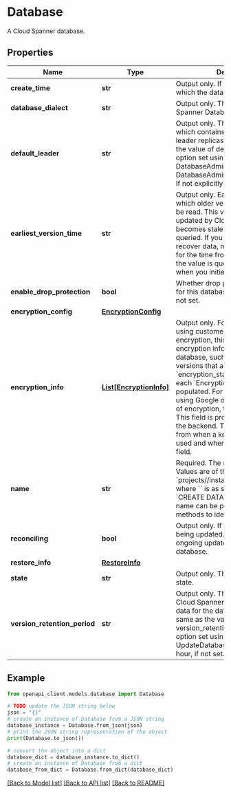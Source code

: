# Database

A Cloud Spanner database.

## Properties

Name | Type | Description | Notes
------------ | ------------- | ------------- | -------------
**create_time** | **str** | Output only. If exists, the time at which the database creation started. | [optional] [readonly] 
**database_dialect** | **str** | Output only. The dialect of the Cloud Spanner Database. | [optional] [readonly] 
**default_leader** | **str** | Output only. The read-write region which contains the database&#39;s leader replicas. This is the same as the value of default_leader database option set using DatabaseAdmin.CreateDatabase or DatabaseAdmin.UpdateDatabaseDdl. If not explicitly set, this is empty. | [optional] [readonly] 
**earliest_version_time** | **str** | Output only. Earliest timestamp at which older versions of the data can be read. This value is continuously updated by Cloud Spanner and becomes stale the moment it is queried. If you are using this value to recover data, make sure to account for the time from the moment when the value is queried to the moment when you initiate the recovery. | [optional] [readonly] 
**enable_drop_protection** | **bool** | Whether drop protection is enabled for this database. Defaults to false, if not set. | [optional] 
**encryption_config** | [**EncryptionConfig**](EncryptionConfig.md) |  | [optional] 
**encryption_info** | [**List[EncryptionInfo]**](EncryptionInfo.md) | Output only. For databases that are using customer managed encryption, this field contains the encryption information for the database, such as all Cloud KMS key versions that are in use. The &#x60;encryption_status&#39; field inside of each &#x60;EncryptionInfo&#x60; is not populated. For databases that are using Google default or other types of encryption, this field is empty. This field is propagated lazily from the backend. There might be a delay from when a key version is being used and when it appears in this field. | [optional] [readonly] 
**name** | **str** | Required. The name of the database. Values are of the form &#x60;projects//instances//databases/&#x60;, where &#x60;&#x60; is as specified in the &#x60;CREATE DATABASE&#x60; statement. This name can be passed to other API methods to identify the database. | [optional] 
**reconciling** | **bool** | Output only. If true, the database is being updated. If false, there are no ongoing update operations for the database. | [optional] [readonly] 
**restore_info** | [**RestoreInfo**](RestoreInfo.md) |  | [optional] 
**state** | **str** | Output only. The current database state. | [optional] [readonly] 
**version_retention_period** | **str** | Output only. The period in which Cloud Spanner retains all versions of data for the database. This is the same as the value of version_retention_period database option set using UpdateDatabaseDdl. Defaults to 1 hour, if not set. | [optional] [readonly] 

## Example

```python
from openapi_client.models.database import Database

# TODO update the JSON string below
json = "{}"
# create an instance of Database from a JSON string
database_instance = Database.from_json(json)
# print the JSON string representation of the object
print(Database.to_json())

# convert the object into a dict
database_dict = database_instance.to_dict()
# create an instance of Database from a dict
database_from_dict = Database.from_dict(database_dict)
```
[[Back to Model list]](../README.md#documentation-for-models) [[Back to API list]](../README.md#documentation-for-api-endpoints) [[Back to README]](../README.md)


